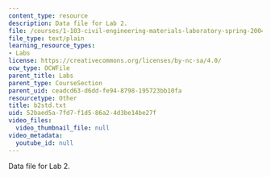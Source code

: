```yaml
---
content_type: resource
description: Data file for Lab 2.
file: /courses/1-103-civil-engineering-materials-laboratory-spring-2004/52baed5a7fd7f1d586a24d3be14be27f_b2std.txt
file_type: text/plain
learning_resource_types:
- Labs
license: https://creativecommons.org/licenses/by-nc-sa/4.0/
ocw_type: OCWFile
parent_title: Labs
parent_type: CourseSection
parent_uid: ceadcd63-d6dd-fe94-8798-195723bb10fa
resourcetype: Other
title: b2std.txt
uid: 52baed5a-7fd7-f1d5-86a2-4d3be14be27f
video_files:
  video_thumbnail_file: null
video_metadata:
  youtube_id: null
---
```

Data file for Lab 2.